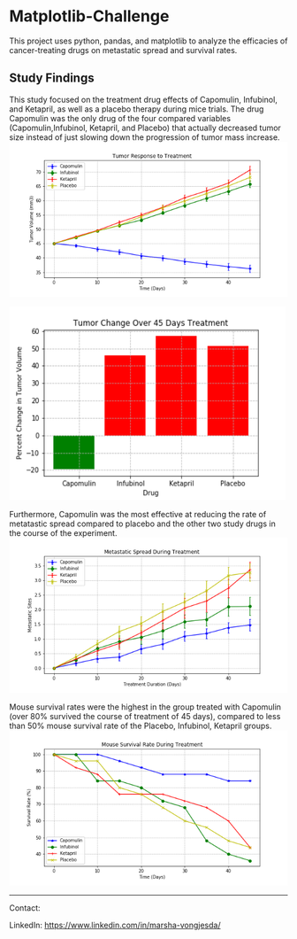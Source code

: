 # Matplotlib-Challenge
 
This project uses python, pandas, and matplotlib to analyze the efficacies of cancer-treating drugs on metastatic spread and survival rates.


## Study Findings
This study focused on the treatment drug effects of Capomulin, Infubinol, and Ketapril, as well as a placebo therapy during mice trials.
The drug Capomulin was the only drug of the four compared variables (Capomulin,Infubinol, Ketapril, and Placebo) that actually decreased tumor size instead of just slowing down the progression of tumor mass increase.
<img src="Pymaceuticals/images/Plot1.png">

<img src="Pymaceuticals/images/Plot4.png" width=500 height=350>

Furthermore, Capomulin was the most effective at reducing the rate of metatastic spread compared to placebo and the other two study drugs in the course of the experiment.
![](Pymaceuticals/images/Plot2.png)

Mouse survival rates were the highest in the group treated with Capomulin (over 80% survived the course of treatment of 45 days), compared to less than 50% mouse survival rate of the Placebo, Infubinol, Ketapril groups.
![](Pymaceuticals/images/Plot3.png)


-----------------------------------------------------------
Contact:

LinkedIn: https://www.linkedin.com/in/marsha-vongjesda/
